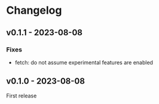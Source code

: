 # Changelog

## v0.1.1 - 2023-08-08

### Fixes

- fetch: do not assume experimental features are enabled

## v0.1.0 - 2023-08-08

First release
